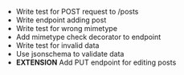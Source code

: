 [//]: <> (name: Sending Data to an API with POST )
[//]: <> (author: Joe Turner)
[//]: <> (type: code along)
[//]: <> (time: 120)

- Write test for POST request to /posts
- Write endpoint adding post
- Write test for wrong mimetype
- Add mimetype check decorator to endpoint
- Write test for invalid data
- Use jsonschema to validate data
- **EXTENSION** Add PUT endpoint for editing posts
